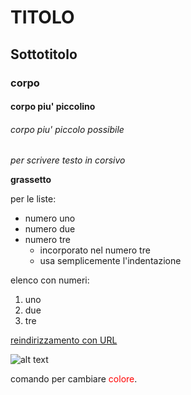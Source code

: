# TITOLO 

## Sottotitolo

### corpo

#### corpo piu' piccolino

###### corpo piu' piccolo possibile

_per scrivere testo in corsivo_

**grassetto** 

per le liste:
* numero uno
* numero due
* numero tre 
    * incorporato nel numero tre
    * usa semplicemente l'indentazione


elenco con numeri:

1. uno
2. due
3. tre


[reindirizzamento con URL](https://docs.zettlr.com/it/reference/markdown-basics/)


![alt text]( "C:\Users\Utente\Downloads\2610426.jpg"  "immagine")


comando per cambiare <span style="color:red">colore</span>.